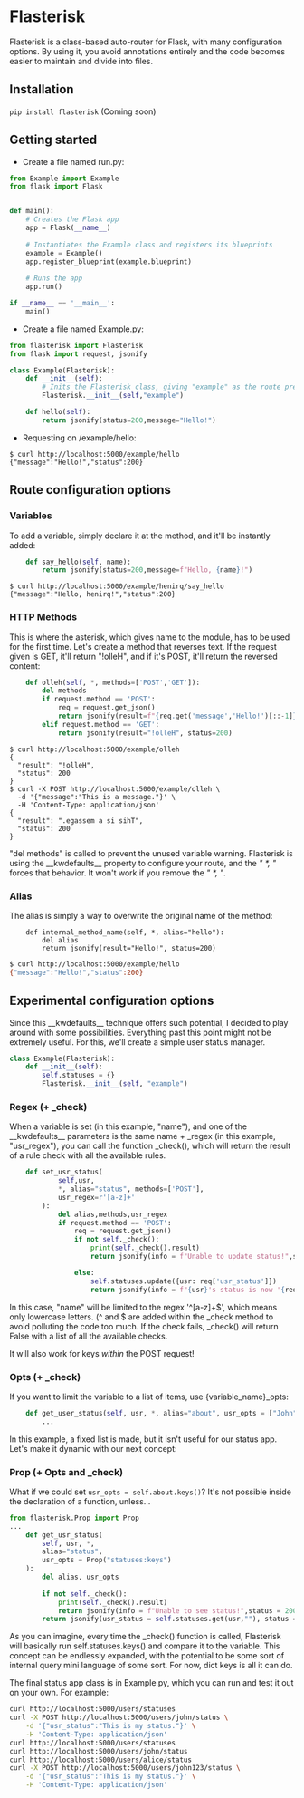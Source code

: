 # Flasterisk

Flasterisk is a class-based auto-router for Flask, with many configuration options. By using it, you avoid annotations entirely and the code becomes easier to maintain and divide into files.

## Installation

`
pip install flasterisk
`
(Coming soon)

## Getting started

- Create a file named run.py:

``` python
from Example import Example
from flask import Flask


def main():
    # Creates the Flask app
    app = Flask(__name__)
    
    # Instantiates the Example class and registers its blueprints
    example = Example()
    app.register_blueprint(example.blueprint)
    
    # Runs the app
    app.run()

if __name__ == '__main__':
    main()
```

- Create a file named Example.py:
```python
from flasterisk import Flasterisk
from flask import request, jsonify

class Example(Flasterisk):
    def __init__(self):
    	# Inits the Flasterisk class, giving "example" as the route prefix
        Flasterisk.__init__(self,"example")

    def hello(self):
        return jsonify(status=200,message="Hello!")
```
- Requesting on /example/hello:
```
$ curl http://localhost:5000/example/hello
{"message":"Hello!","status":200}
```


## Route configuration options

### Variables
To add a variable, simply declare it at the method, and it'll be instantly added:
```python
    def say_hello(self, name):
        return jsonify(status=200,message=f"Hello, {name}!")
```
```
$ curl http://localhost:5000/example/henirq/say_hello
{"message":"Hello, henirq!","status":200}
```

### HTTP Methods
This is where the asterisk, which gives name to the module, has to be used for the first time. Let's create a method that reverses text. If the request given is GET, it'll return "!olleH", and if it's POST, it'll return the reversed content:
```python
    def olleh(self, *, methods=['POST','GET']):
        del methods
        if request.method == 'POST':
            req = request.get_json()
            return jsonify(result=f"{req.get('message','Hello!')[::-1]}", status=200)
        elif request.method == 'GET':
            return jsonify(result="!olleH", status=200)
```
```
$ curl http://localhost:5000/example/olleh
{
  "result": "!olleH",
  "status": 200
}
$ curl -X POST http://localhost:5000/example/olleh \
  -d '{"message":"This is a message."}' \
  -H 'Content-Type: application/json'
{
  "result": ".egassem a si sihT",
  "status": 200
}
```
"del methods" is called to prevent the unused variable warning. Flasterisk is using the \_\_kwdefaults\_\_ property to configure your route, and the _" *, "_ forces that behavior. It won't work if you remove the _" *, "_.

### Alias
The alias is simply a way to overwrite the original name of the method:
```
    def internal_method_name(self, *, alias="hello"):
        del alias
        return jsonify(result="Hello!", status=200)
```
```bash
$ curl http://localhost:5000/example/hello
{"message":"Hello!","status":200}
```

## Experimental configuration options
Since this \_\_kwdefaults\_\_ technique offers such potential, I decided to play around with some possibilities. Everything past this point might not be extremely useful. For this, we'll create a simple user status manager.
```python
class Example(Flasterisk):
    def __init__(self):
        self.statuses = {}
        Flasterisk.__init__(self, "example")

```
### Regex (+ _check)
When a variable is set (in this example, "name"), and one of the \_\_kwdefaults\_\_ parameters is the same name + _regex (in this example, "usr_regex"), you can call the function _check(), which will return the result of a rule check with all the available rules.
```python
    def set_usr_status(
            self,usr,
            *, alias="status", methods=['POST'],
            usr_regex=r'[a-z]+'
        ):
            del alias,methods,usr_regex
            if request.method == 'POST':
                req = request.get_json()
                if not self._check():
                    print(self._check().result)
                    return jsonify(info = f"Unable to update status!",status = 200)

                else:
                    self.statuses.update({usr: req['usr_status']})
                    return jsonify(info = f"{usr}'s status is now '{req['usr_status']}'.",status = 200)
```
In this case, "name" will be limited to the regex '\^[a-z]+$', which means only lowercase letters. (^ and $ are added within the _check method to avoid polluting the code too much. If the check fails, _check() will return False with a list of all the available checks.

It will also work for keys _within_ the POST request!

### Opts (+ _check)
If you want to limit the variable to a list of items, use {variable_name}_opts:
```python
	def get_user_status(self, usr, *, alias="about", usr_opts = ["John","Alice","Bob"]):
   		...
```
In this example, a fixed list is made, but it isn't useful for our status app. Let's make it dynamic with our next concept:

### Prop (+ Opts and _check)
What if we could set `usr_opts = self.about.keys()`? It's not possible inside the declaration of a function, unless...
```python
from flasterisk.Prop import Prop
...
    def get_usr_status(
        self, usr, *, 
        alias="status", 
        usr_opts = Prop("statuses:keys")
    ):
        del alias, usr_opts
        
        if not self._check():
            print(self._check().result)
            return jsonify(info = f"Unable to see status!",status = 200)
        return jsonify(usr_status = self.statuses.get(usr,""), status = 200)
```
As you can imagine, every time the _check() function is called, Flasterisk will basically run self.statuses.keys() and compare it to the variable. This concept can be endlessly expanded, with the potential to be some sort of internal query mini language of some sort. For now, dict keys is all it can do.

The final status app class is in Example.py, which you can run and test it out on your own. For example:

```bash
curl http://localhost:5000/users/statuses
curl -X POST http://localhost:5000/users/john/status \
	-d '{"usr_status":"This is my status."}' \
	-H 'Content-Type: application/json'
curl http://localhost:5000/users/statuses
curl http://localhost:5000/users/john/status
curl http://localhost:5000/users/alice/status
curl -X POST http://localhost:5000/users/john123/status \
	-d '{"usr_status":"This is my status."}' \
	-H 'Content-Type: application/json'
```

